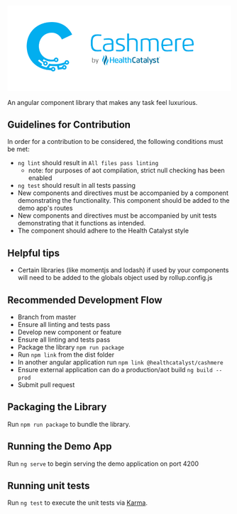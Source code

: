 ![Cashmere Banner](https://raw.githubusercontent.com/HealthCatalyst/Fabric.Cashmere/master/CashmereBanner.png)

An angular component library that makes any task feel luxurious.

## Guidelines for Contribution

In order for a contribution to be considered, the following conditions must be met:

* `ng lint` should result in `All files pass linting`
    * note: for purposes of aot compilation, strict null checking has been enabled
* `ng test` should result in all tests passing
*  New components and directives must be accompanied by a component demonstrating the functionality. This component should be added to the demo app's routes
* New components and directives must be accompanied by unit tests demonstrating that it functions as intended. 
* The component should adhere to the Health Catalyst style 

## Helpful tips

* Certain libraries (like momentjs and lodash) if used by your components will need to be added to the globals object used by rollup.config.js

## Recommended Development Flow
* Branch from master
* Ensure all linting and tests pass
* Develop new component or feature
* Ensure all linting and tests pass
* Package the library `npm run package`
* Run `npm link` from the dist folder
* In another angular application run `npm link @healthcatalyst/cashmere`
* Ensure external application can do a production/aot build `ng build --prod`
* Submit pull request

## Packaging the Library

Run `npm run package` to bundle the library. 

## Running the Demo App

Run `ng serve` to begin serving the demo application on port 4200 

## Running unit tests

Run `ng test` to execute the unit tests via [Karma](https://karma-runner.github.io).
